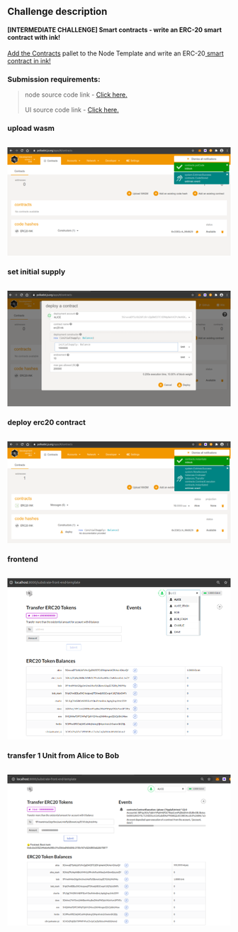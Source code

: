 ## Challenge description
#### [INTERMEDIATE CHALLENGE] Smart contracts - write an ERC-20 smart contract with ink!
<a href="https://substrate.dev/docs/en/tutorials/add-contracts-pallet/">Add the Contracts</a> pallet to the Node Template and write an ERC-20<a href="https://substrate.dev/docs/en/tutorials/add-contracts-pallet/"> smart contract in ink!</a>
### Submission requirements:
 > node source code link - <a href="https://github.com/s5k0651/hello-world-by-polkadot/tree/master/ERC20-smart-contract-with-ink/substrate-node-template"> Click here.</a><br/><br/>
 > UI source code link - <a href="https://github.com/s5k0651/hello-world-by-polkadot/tree/master/ERC20-smart-contract-with-ink/substrate-front-end-template"> Click here.</a><br/>

### upload wasm
<br/>![upload_wasm](upload_wasm.png)
### set initial supply
<br/>![deploy_contract](deploy_contract.png)
### deploy erc20 contract
<br/>![deploy_contract_0](deploy_contract_0.png)
### frontend
<br/>![fronend](fronend.png)
### transfer 1 Unit from Alice to Bob
<br/>![frontend_0](frontend_0.png)

